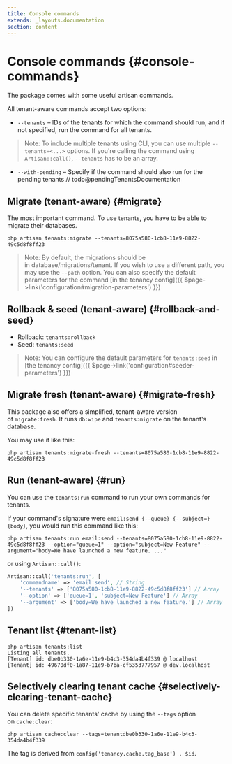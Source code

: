```yaml
---
title: Console commands
extends: _layouts.documentation
section: content
---
```



# Console commands {#console-commands}

The package comes with some useful artisan commands.

All tenant-aware commands accept two options:

- `--tenants` – IDs of the tenants for which the command should run, and if not specified, run the command for all tenants.

> Note: To include multiple tenants using CLI, you can use multiple `--tenants=<...>` options. If you're calling the command using `Artisan::call()`, `--tenants` has to be an array.

- `--with-pending` – Specify if the command should also run for the pending tenants // todo@pendingTenantsDocumentation

## **Migrate** (tenant-aware) {#migrate}

The most important command. To use tenants, you have to be able to migrate their databases.

```
php artisan tenants:migrate --tenants=8075a580-1cb8-11e9-8822-49c5d8f8ff23
```

> Note: By default, the migrations should be in database/migrations/tenant. If you wish to use a different path, you may use the `--path` option. You can also specify the default parameters for the command [in the tenancy config]({{ $page->link('configuration#migration-parameters') }})

## **Rollback & seed** (tenant-aware) {#rollback-and-seed}

- Rollback: `tenants:rollback`
- Seed: `tenants:seed`

> Note: You can configure the default parameters for `tenants:seed` in [the tenancy config]({{ $page->link('configuration#seeder-parameters') }})

## **Migrate fresh** (tenant-aware) {#migrate-fresh}

This package also offers a simplified, tenant-aware version of `migrate:fresh`. It runs `db:wipe` and `tenants:migrate` on the tenant's database.

You may use it like this:

```
php artisan tenants:migrate-fresh --tenants=8075a580-1cb8-11e9-8822-49c5d8f8ff23
```

## **Run** (tenant-aware) {#run}

You can use the `tenants:run` command to run your own commands for tenants.

If your command's signature were `email:send {--queue} {--subject=} {body}`, you would run this command like this:

```
php artisan tenants:run email:send --tenants=8075a580-1cb8-11e9-8822-49c5d8f8ff23 --option="queue=1" --option="subject=New Feature" --argument="body=We have launched a new feature. ..."
```

or using `Artisan::call()`:

```php
Artisan::call('tenants:run', [
    'commandname' => 'email:send', // String
    '--tenants' => ['8075a580-1cb8-11e9-8822-49c5d8f8ff23'] // Array
    '--option' => ['queue=1', 'subject=New Feature'] // Array
    '--argument' => ['body=We have launched a new feature.'] // Array
])
```
## **Tenant list** {#tenant-list}

```
php artisan tenants:list
Listing all tenants.
[Tenant] id: dbe0b330-1a6e-11e9-b4c3-354da4b4f339 @ localhost
[Tenant] id: 49670df0-1a87-11e9-b7ba-cf5353777957 @ dev.localhost
```

## **Selectively clearing tenant cache** {#selectively-clearing-tenant-cache}

You can delete specific tenants' cache by using the `--tags` option on `cache:clear`:

```
php artisan cache:clear --tags=tenantdbe0b330-1a6e-11e9-b4c3-354da4b4f339
```

The tag is derived from `config('tenancy.cache.tag_base') . $id`.

